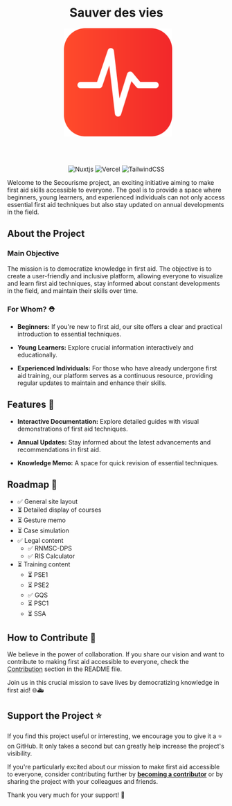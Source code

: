 <div align="center">
  
  # Sauver des vies
  &nbsp;
    <img src="./assets/svg/ico.svg" style="width: 250px; height: auto; margin-bottom: 50px;"> 
    
    
![Nuxtjs](https://img.shields.io/badge/Nuxt-002E3B?style=for-the-badge&logo=nuxtdotjs&logoColor=#00DC82)
![Vercel](https://img.shields.io/badge/vercel-%23000000.svg?style=for-the-badge&logo=vercel&logoColor=white)
![TailwindCSS](https://img.shields.io/badge/tailwindcss-%2338B2AC.svg?style=for-the-badge&logo=tailwind-css&logoColor=white)

</div>

Welcome to the Secourisme project, an exciting initiative aiming to make first aid skills accessible to everyone. The goal is to provide a space where beginners, young learners, and experienced individuals can not only access essential first aid techniques but also stay updated on annual developments in the field.

## About the Project

### Main Objective

The mission is to democratize knowledge in first aid. The objective is to create a user-friendly and inclusive platform, allowing everyone to visualize and learn first aid techniques, stay informed about constant developments in the field, and maintain their skills over time.

### For Whom? ⛑️

- **Beginners:** If you're new to first aid, our site offers a clear and practical introduction to essential techniques.
- **Young Learners:** Explore crucial information interactively and educationally.

- **Experienced Individuals:** For those who have already undergone first aid training, our platform serves as a continuous resource, providing regular updates to maintain and enhance their skills.

## Features 🚀

- **Interactive Documentation:** Explore detailed guides with visual demonstrations of first aid techniques.
- **Annual Updates:** Stay informed about the latest advancements and recommendations in first aid.

- **Knowledge Memo:** A space for quick revision of essential techniques.

## Roadmap 🎯

- ✅ General site layout
- ⏳ Detailed display of courses
- ⏳ Gesture memo
- ⏳ Case simulation
- ✅ Legal content
  - ✅ RNMSC-DPS
  - ✅ RIS Calculator
- ⏳ Training content
  - ⏳ PSE1
  - ⏳ PSE2
  - ✅ GQS
  - ⏳ PSC1
  - ⏳ SSA

## How to Contribute 🤝

We believe in the power of collaboration. If you share our vision and want to contribute to making first aid accessible to everyone, check the [Contribution](#contribution) section in the README file.

Join us in this crucial mission to save lives by democratizing knowledge in first aid! 🌐🚑

## Support the Project ⭐

If you find this project useful or interesting, we encourage you to give it a ⭐️ on GitHub. It only takes a second but can greatly help increase the project's visibility.

If you're particularly excited about our mission to make first aid accessible to everyone, consider contributing further by [**becoming a contributor**](#how-to-contribute) or by sharing the project with your colleagues and friends.

Thank you very much for your support! 🌟
